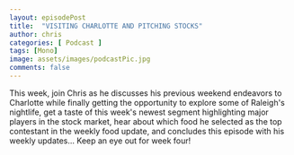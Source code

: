 ```yaml
---
layout: episodePost
title:  "VISITING CHARLOTTE AND PITCHING STOCKS"
author: chris
categories: [ Podcast ]
tags: [Mono]
image: assets/images/podcastPic.jpg
comments: false
---
```


This week, join Chris as he discusses his previous weekend endeavors to Charlotte while finally getting the opportunity to explore some of Raleigh's nightlife, get a taste of this week's newest segment highlighting major players in the stock market, hear about which food he selected as the top contestant in the weekly food update, and concludes this episode with his weekly updates... Keep an eye out for week four!